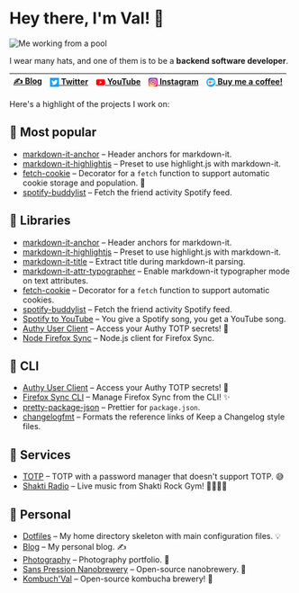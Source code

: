 # Hey there, I'm **Val**! 👋

![Me working from a pool](https://www.codejam.info/img/freelance.jpg)

I wear many hats, and one of them is to be a **backend software developer**.

| [✍️ Blog](https://www.codejam.info/) | [<sub><img src="img/twitter.png"></sub> Twitter](https://twitter.com/valeriangalliat) | [<sub><img src="img/youtube.png" width="16"></sub> YouTube](https://www.youtube.com/FunkyVal) | [<sub><img src="img/instagram.png" width="16"></sub> Instagram](https://www.instagram.com/funkyval_/) | [<sub><img src="img/ko-fi.png"></sub> Buy me a coffee!](https://ko-fi.com/funkyval) |
|--------------------------------------|---------------------------------------------------------------------------------------|-----------------------------------------------------------------------------------------------|-------------------------------------------------------------------------------------------------------|-------------------------------------------------------------------------------------|

Here's a highlight of the projects I work on:

## 🥇 Most popular

* [markdown-it-anchor](https://github.com/valeriangalliat/markdown-it-anchor) – Header anchors for markdown-it.
* [markdown-it-highlightjs](https://github.com/valeriangalliat/markdown-it-highlightjs) – Preset to use highlight.js with markdown-it.
* [fetch-cookie](https://github.com/valeriangalliat/fetch-cookie) – Decorator for a `fetch` function to support automatic cookie storage and population. 🍪
* [spotify-buddylist](https://github.com/valeriangalliat/spotify-buddylist) – Fetch the friend activity Spotify feed.

## 🔨 Libraries

* [markdown-it-anchor](https://github.com/valeriangalliat/markdown-it-anchor) – Header anchors for markdown-it.
* [markdown-it-highlightjs](https://github.com/valeriangalliat/markdown-it-highlightjs) – Preset to use highlight.js with markdown-it.
* [markdown-it-title](https://github.com/valeriangalliat/markdown-it-title) –  Extract title during markdown-it parsing.
* [markdown-it-attr-typographer](https://github.com/valeriangalliat/markdown-it-attr-typographer) –  Enable markdown-it typographer mode on text attributes.
* [fetch-cookie](https://github.com/valeriangalliat/fetch-cookie) – Decorator for a `fetch` function to support automatic cookies.
* [spotify-buddylist](https://github.com/valeriangalliat/spotify-buddylist) – Fetch the friend activity Spotify feed.
* [Spotify to YouTube](https://github.com/valeriangalliat/spotify-to-youtube) – You give a Spotify song, you get a YouTube song.
* [Authy User Client](https://github.com/valeriangalliat/authy-user-client) – Access your Authy TOTP secrets! 🔐
* [Node Firefox Sync](https://github.com/valeriangalliat/node-firefox-sync) – Node.js client for Firefox Sync.

## 🐧 CLI

* [Authy User Client](https://github.com/valeriangalliat/authy-user-client) – Access your Authy TOTP secrets! 🔐
* [Firefox Sync CLI](https://github.com/valeriangalliat/firefox-sync-cli) – Manage Firefox Sync from the CLI! ✨
* [pretty-package-json](https://github.com/valeriangalliat/pretty-package-json) – Prettier for `package.json`.
* [changelogfmt](https://github.com/valeriangalliat/changelogfmt) – Formats the reference links of Keep a Changelog style files.

## 🚀 Services

* [TOTP](https://github.com/valeriangalliat/totp) – TOTP with a password manager that doesn't support TOTP. 😅
* [Shakti Radio](https://github.com/valeriangalliat/shakti-radio) – Live music from Shakti Rock Gym! 🧗‍♂️🎶💛

## 🏓 Personal

* [Dotfiles](https://github.com/valeriangalliat/dotfiles) – My home directory skeleton with main configuration files. 💡
* [Blog](https://github.com/valeriangalliat/blog) – My personal blog. ✍
* [Photography](https://github.com/valeriangalliat/photography) – Photography portfolio. 📸
* [Sans Pression Nanobrewery](https://github.com/valeriangalliat/sans-pression) – Open-source nanobrewery. 🍻
* [Kombuch'Val](https://github.com/valeriangalliat/kombuchval) – Open-source kombucha brewery! 🍹
